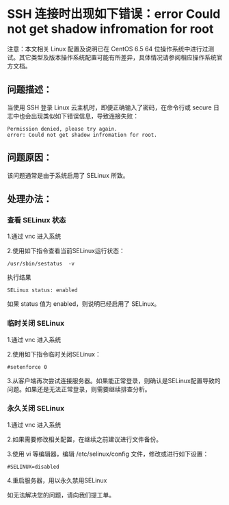 # SSH 连接时出现如下错误：error Could not get shadow infromation for root

注意：本文相关 Linux 配置及说明已在 CentOS 6.5 64 位操作系统中进行过测试。其它类型及版本操作系统配置可能有所差异，具体情况请参阅相应操作系统官方文档。



## **问题描述：**

当使用 SSH 登录 Linux 云主机时，即便正确输入了密码，在命令行或 secure 日志中也会出现类似如下错误信息，导致连接失败：

```shell
Permission denied, please try again.
error: Could not get shadow infromation for root.
```



## **问题原因：**

该问题通常是由于系统启用了 SELinux 所致。



## **处理办法：**

### 查看 SELinux 状态

1.通过 vnc 进入系统

2.使用如下指令查看当前SELinux运行状态：

```shell
/usr/sbin/sestatus  -v
```

执行结果 

```shell
SELinux status:	enabled
```

如果 status 值为 enabled，则说明已经启用了 SELinux。



### 临时关闭 SELinux 

1.通过 vnc 进入系统

2.使用如下指令临时关闭SELinux：

```shell
#setenforce 0
```

3.从客户端再次尝试连接服务器。如果能正常登录，则确认是SELinux配置导致的问题。如果还是无法正常登录，则需要继续排查分析。



### 永久关闭 SELinux

1.通过 vnc 进入系统

2.如果需要修改相关配置，在继续之前建议进行文件备份。

3.使用 vi 等编辑器，编辑 /etc/selinux/config 文件，修改或进行如下设置：

```shell
#SELINUX=disabled
```

4.重启服务器，用以永久禁用SELinux



如无法解决您的问题，请向我们提工单。
